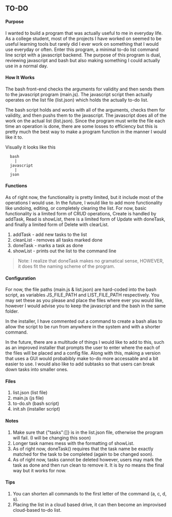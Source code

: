 ## TO-DO 

#### Purpose
I wanted to build a program that was actually useful to me in everyday life. As a college student, most of the projects I have worked on seemed to be useful learning tools but rarely did I ever work on something that I would use everyday or often. Enter this program, a minimal to-do list command line script with a javascript backend. The purpose of this program is dual, reviewing javascript and bash but also making something I could actually use in a normal day. 

#### How It Works
The bash front-end checks the arguments for validity and then sends them to the javascript program (main.js). The javascript script then actually operates on the list file (list.json) which holds the actually to-do list. 

The bash script holds and works with all of the arguments, checks them for validity, and then pushs them to the javascript. The javascript does all of the work on the actual list (list.json). Since the program must write the file each  time an operation is done, there are some losses to efficiency but this is pretty much the best way to make a program function in the manner I would like it to. 

Visually it looks like this

      bash
        |
      javascript
        |
      json

#### Functions
As of right now, the functionality is pretty limited, but it include most of the operations I would use. In the future, I would like to add more functionality like undoing, editing, or completely clearing the list. For now, basic functionality is a limited form of CRUD operations, Create is handled by addTask, Read is showList, there is a limited form of Update with doneTask, and finally a limited form of Delete with clearList. 

1. addTask - add new tasks to the list
2. cleanList - removes all tasks marked done
3. doneTask - marks a task as done
4. showList - prints out the list to the command line

 
> Note: I realize that doneTask makes no gramatical sense, HOWEVER, it does fit the naming scheme of the program. 

#### Configuration
For now, the file paths (main.js & list.json) are hard-coded into the bash script, as variables JS_FILE_PATH and LIST_FILE_PATH respectively. You may set these as you please and place the files where ever you would like, however I would advise you to keep the javascript and the bash in the same folder. 

In the installer, I have commented out a command to create a bash alias to allow the script to be run from anywhere in the system and with a shorter command. 

In the future, there are a multitude of things I would like to add to this, such as an improved installer that prompts the user to enter where the each of the files will be placed and a config file. Along with this, making a version that uses a GUI would probabibly make to-do more accessable and a bit easier to use. I would also like to add subtasks so that users can break down tasks into smaller ones. 


#### Files
1. list.json (list file)
2. main.js (js file)
3. to-do.sh (bash script)
4. init.sh (installer script)


#### Notes
1. Make sure that {"tasks":[]} is in the list.json file, otherwise the program will fail. (I will be changing this soon)
2. Longer task names mess with the formatting of showList. 
3. As of right now,  doneTask() requires that the task name be exactly matched for the task to be completed (again to be changed soon).
4. As of right now, tasks cannot be deleted however, users may mark the task as done and then run clean to remove it. It is by no means the final way but it works for now. 

#### Tips
1. You can shorten all commands to the first letter of the command (a, c, d, s).
2. Placing the list in a cloud based drive, it can then become an improvised cloud-based to-do list. 